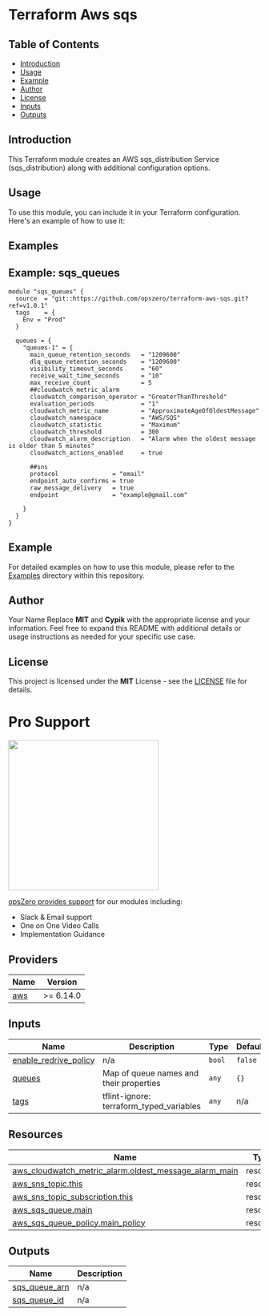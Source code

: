 # Terraform Aws sqs

## Table of Contents
- [Introduction](#introduction)
- [Usage](#usage)
- [Example](#Example)
- [Author](#Author)
- [License](#license)
- [Inputs](#inputs)
- [Outputs](#outputs)

## Introduction
This Terraform module creates an AWS sqs_distribution Service (sqs_distribution) along with additional configuration options.
## Usage
To use this module, you can include it in your Terraform configuration. Here's an example of how to use it:

## Examples

## Example: sqs_queues
```hcl
module "sqs_queues" {
  source  = "git::https://github.com/opszero/terraform-aws-sqs.git?ref=v1.0.1"
  tags    = {
    Env = "Prod"
  }

  queues = {
    "queues-1" = {
      main_queue_retention_seconds   = "1209600"
      dlq_queue_retention_seconds    = "1209600"
      visibility_timeout_seconds     = "60"
      receive_wait_time_seconds      = "10"
      max_receive_count              = 5
      ##cloudwatch_metric_alarm
      cloudwatch_comparison_operator = "GreaterThanThreshold"
      evaluation_periods             = "1"
      cloudwatch_metric_name         = "ApproximateAgeOfOldestMessage"
      cloudwatch_namespace           = "AWS/SQS"
      cloudwatch_statistic           = "Maximum"
      cloudwatch_threshold           = 300
      cloudwatch_alarm_description   = "Alarm when the oldest message is older than 5 minutes"
      cloudwatch_actions_enabled     = true

      ##sns
      protocol               = "email"
      endpoint_auto_confirms = true
      raw_message_delivery   = true
      endpoint               = "example@gmail.com"

    }
  }
}
```

## Example
For detailed examples on how to use this module, please refer to the [Examples](https://github.com/opszero/terraform-aws-sqs/tree/master/example) directory within this repository.

## Author
Your Name Replace **MIT** and **Cypik** with the appropriate license and your information. Feel free to expand this README with additional details or usage instructions as needed for your specific use case.

## License
This project is licensed under the **MIT** License - see the [LICENSE](https://github.com/opszero/terraform-aws-sqs/blob/master/LICENSE) file for details.

<!-- BEGIN_TF_DOCS -->

# Pro Support

<a href="https://www.opszero.com"><img src="https://media.opszero.com/insights/brands/logo/2023/04/26/02/04/12/opsZero_logo.svg" width="300px"/></a>

[opsZero provides support](https://www.opszero.com/devops) for our modules including:

-   Slack & Email support
-   One on One Video Calls
-   Implementation Guidance
## Providers

| Name | Version |
|------|---------|
| <a name="provider_aws"></a> [aws](#provider\_aws) | >= 6.14.0 |
## Inputs

| Name | Description | Type | Default | Required |
|------|-------------|------|---------|:--------:|
| <a name="input_enable_redrive_policy"></a> [enable\_redrive\_policy](#input\_enable\_redrive\_policy) | n/a | `bool` | `false` | no |
| <a name="input_queues"></a> [queues](#input\_queues) | Map of queue names and their properties | `any` | `{}` | no |
| <a name="input_tags"></a> [tags](#input\_tags) | tflint-ignore: terraform\_typed\_variables | `any` | n/a | yes |
## Resources

| Name | Type |
|------|------|
| [aws_cloudwatch_metric_alarm.oldest_message_alarm_main](https://registry.terraform.io/providers/hashicorp/aws/latest/docs/resources/cloudwatch_metric_alarm) | resource |
| [aws_sns_topic.this](https://registry.terraform.io/providers/hashicorp/aws/latest/docs/resources/sns_topic) | resource |
| [aws_sns_topic_subscription.this](https://registry.terraform.io/providers/hashicorp/aws/latest/docs/resources/sns_topic_subscription) | resource |
| [aws_sqs_queue.main](https://registry.terraform.io/providers/hashicorp/aws/latest/docs/resources/sqs_queue) | resource |
| [aws_sqs_queue_policy.main_policy](https://registry.terraform.io/providers/hashicorp/aws/latest/docs/resources/sqs_queue_policy) | resource |
## Outputs

| Name | Description |
|------|-------------|
| <a name="output_sqs_queue_arn"></a> [sqs\_queue\_arn](#output\_sqs\_queue\_arn) | n/a |
| <a name="output_sqs_queue_id"></a> [sqs\_queue\_id](#output\_sqs\_queue\_id) | n/a |
<!-- END_TF_DOCS -->